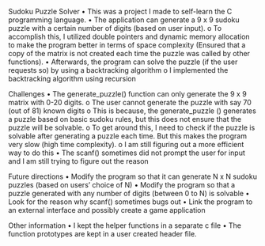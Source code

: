 Sudoku Puzzle Solver
•	This was a project I made to self-learn the C programming language. 
•	The application can generate a 9 x 9 sudoku puzzle with a certain number of digits (based on user input). 
o	To accomplish this, I utilized double pointers and dynamic memory allocation to make the program better in terms of space complexity (Ensured that a copy of the matrix is not created each time the puzzle was called by other functions).
•	Afterwards, the program can solve the puzzle (if the user requests so) by using a backtracking algorithm
o	I implemented the backtracking algorithm using recursion

Challenges
•	The generate_puzzle() function can only generate the 9 x 9 matrix with 0-20 digits. 
o	The user cannot generate the puzzle with say 70 (out of 81) known digits
o	This is because, the generate_puzzle () generates a puzzle based on basic sudoku rules, but this does not ensure that the puzzle will be solvable. 
o	To get around this, I need to check if the puzzle is solvable after generating a puzzle each time. But this makes the program very slow (high time complexity).
o	I am still figuring out a more efficient way to do this
•	The scanf() sometimes did not prompt the user for input and I am still trying to figure out the reason

Future directions
•	Modify the program so that it can generate N x N sudoku puzzles (based on users’ choice of N)
•	Modify the program so that a puzzle generated with any number of digits (between 0 to N) is solvable
•	Look for the reason why scanf() sometimes bugs out
•	Link the program to an external interface and possibly create a game application

Other information
•	I kept the helper functions in a separate c file
•	The function prototypes are kept in a user created header file.

